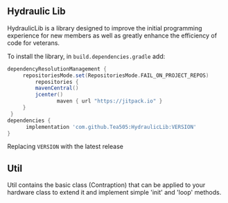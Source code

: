 ## Hydraulic Lib
HydraulicLib is a library designed to improve the initial programming experience for new members as 
well as greatly enhance the efficiency of code for veterans.

To install the library, in `build.dependencies.gradle` add:
</br>

   ```gradle
   dependencyResolutionManagement {
		repositoriesMode.set(RepositoriesMode.FAIL_ON_PROJECT_REPOS)
		    repositories {
			mavenCentral()
			jcenter()
                   maven { url "https://jitpack.io" }
		}
	}
   dependencies {
         implementation 'com.github.Tea505:HydraulicLib:VERSION'
   }
   ```  
Replacing `VERSION` with the latest release

## Util
Util contains the basic class (Contraption) that can be applied to your hardware class to
extend it and implement simple 'init' and 'loop' methods.
